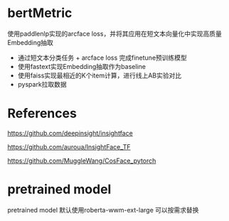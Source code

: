 # bertMetric
使用paddlenlp实现的arcface loss，并将其应用在短文本向量化中实现高质量Embedding抽取
* 通过短文本分类任务 + arcface loss 完成finetune预训练模型
* 使用fastext实现Embedding抽取作为baseline
* 使用faiss实现最相近的K个item计算，进行线上AB实验对比
* pyspark拉取数据

# References
https://github.com/deepinsight/insightface

https://github.com/auroua/InsightFace_TF

https://github.com/MuggleWang/CosFace_pytorch

# pretrained model
pretrained model 默认使用roberta-wwm-ext-large 可以按需求替换